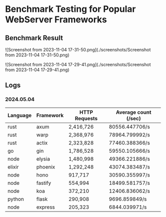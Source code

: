 # Benchmark Testing for Popular WebServer Frameworks

## Benchmark Result

![Screenshot from 2023-11-04 17-31-50.png](./screenshots/Screenshot from 2023-11-04 17-31-50.png)

![Screenshot from 2023-11-04 17-29-41.png](./screenshots/Screenshot from 2023-11-04 17-29-41.png)


## Logs

### 2024.05.04

| Language | Framework | HTTP Requests | Average count (/sec) |
|-----------|-----------|---------------|--------------------------|
| rust | axum | 2,416,726 | 80556.447706/s |
| rust | warp | 2,368,976 | 78964.799992/s |
| rust | actix | 2,323,828 | 77460.388366/s |
| go | gin | 1,786,528 | 59550.105666/s |
| node | elysia | 1,480,998 | 49366.221886/s |
| elixir | phoenix | 1,292,248 | 43074.383487/s |
| node | hono | 917,717 | 30590.355997/s |
| node | fastify | 554,994 | 18499.581757/s |
| node | koa | 372,210 | 12406.836062/s |
| python | flask | 290,908 | 9696.859849/s |
| node | express | 205,323 | 6844.039971/s |
